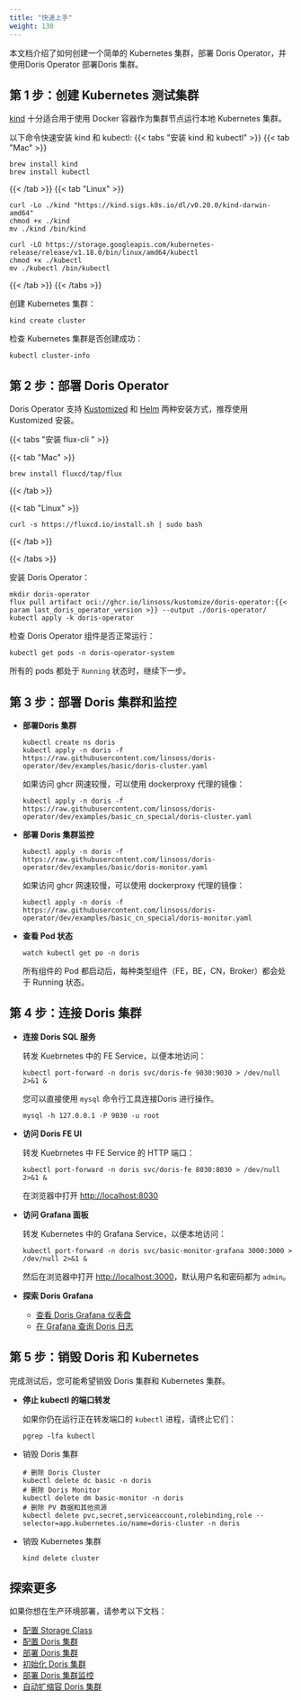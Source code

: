 ```yaml
---
title: "快速上手"
weight: 130
---
```


本文档介绍了如何创建一个简单的 Kubernetes 集群，部署 Doris Operator，并使用Doris Operator 部署Doris 集群。

## 第 1 步：创建 Kubernetes 测试集群

[kind](https://kind.sigs.k8s.io/) 十分适合用于使用 Docker 容器作为集群节点运行本地 Kubernetes 集群。

以下命令快速安装 kind 和 kubectl:
{{< tabs "安装 kind 和 kubectl" >}}
{{< tab "Mac" >}}

```shell
brew install kind
brew install kubectl
```

{{< /tab >}}
{{< tab "Linux" >}}

```shell
curl -Lo ./kind "https://kind.sigs.k8s.io/dl/v0.20.0/kind-darwin-amd64"
chmod +x ./kind
mv ./kind /bin/kind

curl -LO https://storage.googleapis.com/kubernetes-release/release/v1.18.0/bin/linux/amd64/kubectl
chmod +x ./kubectl
mv ./kubectl /bin/kubectl
```

{{< /tab >}}
{{< /tabs >}}

创建 Kubernetes 集群：

```shell
kind create cluster
```

检查 Kubernetes 集群是否创建成功：

```shell
kubectl cluster-info
```

## 第 2 步：部署 Doris Operator

Doris Operator 支持 [Kustomized](../../installation/kustomized-installation/)
和 [Helm](../../installation/helm-installation/) 两种安装方式，推荐使用 Kustomized 安装。

{{< tabs "安装 flux-cli " >}}

{{< tab "Mac" >}}

```shell
brew install fluxcd/tap/flux
```

{{< /tab >}}

{{< tab "Linux" >}}

```shell
curl -s https://fluxcd.io/install.sh | sudo bash
```

{{< /tab >}}

{{< /tabs >}}

安装 Doris Operator：

```shell
mkdir doris-operator
flux pull artifact oci://ghcr.io/linsoss/kustomize/doris-operator:{{< param last_doris_operator_version >}} --output ./doris-operator/
kubectl apply -k doris-operator
```

检查 Doris Operator 组件是否正常运行：

```shell
kubectl get pods -n doris-operator-system
```

所有的 pods 都处于 `Running` 状态时，继续下一步。

## 第 3 步：部署 Doris 集群和监控

- **部署Doris 集群**

    ```shell
    kubectl create ns doris
    kubectl apply -n doris -f https://raw.githubusercontent.com/linsoss/doris-operator/dev/examples/basic/doris-cluster.yaml 
    ```

  如果访问 ghcr 网速较慢，可以使用 dockerproxy 代理的镜像：

    ```shell
    kubectl apply -n doris -f https://raw.githubusercontent.com/linsoss/doris-operator/dev/examples/basic_cn_special/doris-cluster.yaml
    ```

- **部署 Doris 集群监控**

   ```shell
   kubectl apply -n doris -f https://raw.githubusercontent.com/linsoss/doris-operator/dev/examples/basic/doris-monitor.yaml
   ```

  如果访问 ghcr 网速较慢，可以使用 dockerproxy 代理的镜像：

   ```shell
   kubectl apply -n doris -f https://raw.githubusercontent.com/linsoss/doris-operator/dev/examples/basic_cn_special/doris-monitor.yaml
   ```

- **查看 Pod 状态**

   ```shell
   watch kubectl get po -n doris
   ```

  所有组件的 Pod 都启动后，每种类型组件（FE，BE，CN，Broker）都会处于 Running 状态。

## 第 4 步：连接 Doris 集群

- **连接 Doris SQL 服务**

  转发 Kuebrnetes 中的 FE Service，以便本地访问：

    ```shell
    kubectl port-forward -n doris svc/doris-fe 9030:9030 > /dev/null 2>&1 &
    ```

  您可以直接使用 `mysql` 命令行工具连接Doris 进行操作。

    ```shell
    mysql -h 127.0.0.1 -P 9030 -u root
    ```

- **访问 Doris FE UI**

  转发 Kuebrnetes 中 FE Service 的 HTTP 端口：

    ```shell
    kubectl port-forward -n doris svc/doris-fe 8030:8030 > /dev/null 2>&1 &
    ```

  在浏览器中打开 [http://localhost:8030](http://localhost:3000/)

- **访问 Grafana 面板**

  转发 Kubernetes 中的 Grafana Service，以便本地访问：

    ```shell
    kubectl port-forward -n doris svc/basic-monitor-grafana 3000:3000 > /dev/null 2>&1 &
    ```

  然后在浏览器中打开 [http://localhost:3000](http://localhost:3000/)，默认用户名和密码都为 `admin`。

- **探索 Doris Grafana**

    - [查看 Doris Grafana 仪表盘](../../monitor/%E6%9F%A5%E7%9C%8B-doris-grafana-%E4%BB%AA%E8%A1%A8%E7%9B%98/)
    - [在 Grafana 查询 Doris 日志](../../monitor/%E5%9C%A8-grafana-%E6%9F%A5%E8%AF%A2-doris-%E6%97%A5%E5%BF%97/)

## 第 5 步：销毁 Doris 和 Kubernetes

完成测试后，您可能希望销毁 Doris 集群和 Kubernetes 集群。

- **停止 kubectl 的端口转发**

  如果你仍在运行正在转发端口的 `kubectl` 进程，请终止它们：

    ```shell
    pgrep -lfa kubectl
    ```

- 销毁 Doris 集群

    ```shell
    # 删除 Doris Cluster
    kubectl delete dc basic -n doris
    # 删除 Doris Monitor
    kubectl delete dm basic-monitor -n doris
    # 删除 PV 数据和其他资源
    kubectl delete pvc,secret,serviceaccount,rolebinding,role --selector=app.kubernetes.io/name=doris-cluster -n doris
    ```

- 销毁 Kubernetes 集群

    ```shell
    kind delete cluster
    ```

## 探索更多

如果你想在生产环境部署，请参考以下文档：

- [配置 Storage Class](../../deploy/%E9%85%8D%E7%BD%AE-storage-class/)
- [配置 Doris 集群](../../deploy/%E9%85%8D%E7%BD%AE-doris-%E9%9B%86%E7%BE%A4/)
- [部署 Doris 集群](../../deploy/%E9%83%A8%E7%BD%B2-doris-%E9%9B%86%E7%BE%A4/)
- [初始化 Doris 集群](../../deploy/%E5%88%9D%E5%A7%8B%E5%8C%96-doris-%E9%9B%86%E7%BE%A4/)
- [部署 Doris 集群监控](../../monitor/%E9%83%A8%E7%BD%B2-doris-%E9%9B%86%E7%BE%A4%E7%9B%91%E6%8E%A7/)
- [自动扩缩容 Doris 集群](../../scale/%E8%87%AA%E5%8A%A8%E6%89%A9%E7%BC%A9%E5%AE%B9-doris-%E9%9B%86%E7%BE%A4/)
